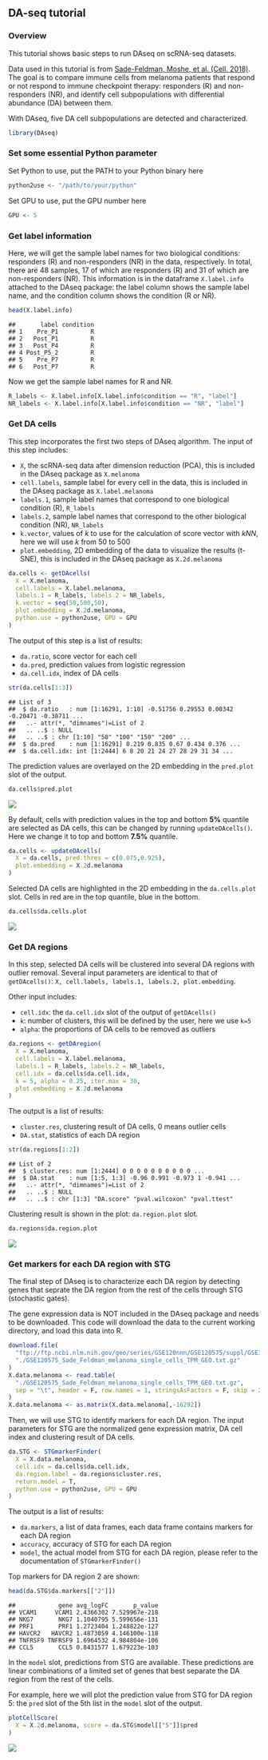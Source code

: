DA-seq tutorial
---------------

### Overview

This tutorial shows basic steps to run DAseq on scRNA-seq datasets.

Data used in this tutorial is from [Sade-Feldman, Moshe, et al. (Cell.
2018)](https://www.sciencedirect.com/science/article/pii/S0092867418313941).
The goal is to compare immune cells from melanoma patients that respond
or not respond to immune checkpoint therapy: responders (R) and
non-responders (NR), and identify cell subpopulations with differential
abundance (DA) between them.

With DAseq, five DA cell subpopulations are detected and characterized.

``` r
library(DAseq)
```

### Set some essential Python parameter

Set Python to use, put the PATH to your Python binary here

``` r
python2use <- "/path/to/your/python"
```

Set GPU to use, put the GPU number here

``` r
GPU <- 5
```

### Get label information

Here, we will get the sample label names for two biological conditions:
responders (R) and non-responders (NR) in the data, respectively. In
total, there are 48 samples, 17 of which are responders (R) and 31 of
which are non-responders (NR). This information is in the dataframe
`X.label.info` attached to the DAseq package: the label column shows the
sample label name, and the condition column shows the condition (R or
NR).

``` r
head(X.label.info)
```

    ##       label condition
    ## 1    Pre_P1         R
    ## 2   Post_P1         R
    ## 3   Post_P4         R
    ## 4 Post_P5_2         R
    ## 5    Pre_P7         R
    ## 6   Post_P7         R

Now we get the sample label names for R and NR.

``` r
R_labels <- X.label.info[X.label.info$condition == "R", "label"]
NR_labels <- X.label.info[X.label.info$condition == "NR", "label"]
```

### Get DA cells

This step incorporates the first two steps of DAseq algorithm. The input
of this step includes:

-   `X`, the scRNA-seq data after dimension reduction (PCA), this is
    included in the DAseq package as `X.melanoma`
-   `cell.labels`, sample label for every cell in the data, this is
    included in the DAseq package as `X.label.melanoma`
-   `labels.1`, sample label names that correspond to one biological
    condition (R), `R_labels`
-   `labels.2`, sample label names that correspond to the other
    biological condition (NR), `NR_labels`
-   `k.vector`, values of *k* to use for the calculation of score vector
    with *kNN*, here we will use *k* from 50 to 500
-   `plot.embedding`, 2D embedding of the data to visualize the results
    (t-SNE), this is included in the DAseq package as `X.2d.melanoma`

``` r
da.cells <- getDAcells(
  X = X.melanoma, 
  cell.labels = X.label.melanoma,
  labels.1 = R_labels, labels.2 = NR_labels,
  k.vector = seq(50,500,50),
  plot.embedding = X.2d.melanoma,
  python.use = python2use, GPU = GPU
)
```

The output of this step is a list of results:

-   `da.ratio`, score vector for each cell
-   `da.pred`, prediction values from logistic regression
-   `da.cell.idx`, index of DA cells

``` r
str(da.cells[1:3])
```

    ## List of 3
    ##  $ da.ratio   : num [1:16291, 1:10] -0.51756 0.29553 0.00342 -0.20471 -0.38711 ...
    ##   ..- attr(*, "dimnames")=List of 2
    ##   .. ..$ : NULL
    ##   .. ..$ : chr [1:10] "50" "100" "150" "200" ...
    ##  $ da.pred    : num [1:16291] 0.219 0.835 0.67 0.434 0.376 ...
    ##  $ da.cell.idx: int [1:2444] 6 8 20 21 24 27 28 29 31 34 ...

The prediction values are overlayed on the 2D embedding in the
`pred.plot` slot of the output.

``` r
da.cells$pred.plot
```

![](tutorial_files/figure-markdown_github/unnamed-chunk-7-1.png)

By default, cells with prediction values in the top and bottom **5%**
quantile are selected as DA cells, this can be changed by running
`updateDAcells()`. Here we change it to top and bottom **7.5%**
quantile.

``` r
da.cells <- updateDAcells(
  X = da.cells, pred.thres = c(0.075,0.925),
  plot.embedding = X.2d.melanoma
)
```

Selected DA cells are highlighted in the 2D embedding in the
`da.cells.plot` slot. Cells in red are in the top quantile, blue in the
bottom.

``` r
da.cells$da.cells.plot
```

![](tutorial_files/figure-markdown_github/unnamed-chunk-9-1.png)

### Get DA regions

In this step, selected DA cells will be clustered into several DA
regions with outlier removal. Several input parameters are identical to
that of `getDAcells()`:
`X, cell.labels, labels.1, labels.2, plot.embedding`.

Other input includes:

-   `cell.idx`: the `da.cell.idx` slot of the output of `getDAcells()`
-   `k`: number of clusters, this will be defined by the user, here we
    use `k=5`
-   `alpha`: the proportions of DA cells to be removed as outliers

``` r
da.regions <- getDAregion(
  X = X.melanoma, 
  cell.labels = X.label.melanoma,
  labels.1 = R_labels, labels.2 = NR_labels, 
  cell.idx = da.cells$da.cell.idx,
  k = 5, alpha = 0.25, iter.max = 30,
  plot.embedding = X.2d.melanoma
)
```

The output is a list of results:

-   `cluster.res`, clustering result of DA cells, 0 means outlier cells
-   `DA.stat`, statistics of each DA region

``` r
str(da.regions[1:2])
```

    ## List of 2
    ##  $ cluster.res: num [1:2444] 0 0 0 0 0 0 0 0 0 0 ...
    ##  $ DA.stat    : num [1:5, 1:3] -0.96 0.991 -0.973 1 -0.941 ...
    ##   ..- attr(*, "dimnames")=List of 2
    ##   .. ..$ : NULL
    ##   .. ..$ : chr [1:3] "DA.score" "pval.wilcoxon" "pval.ttest"

Clustering result is shown in the plot: `da.region.plot` slot.

``` r
da.regions$da.region.plot
```

![](tutorial_files/figure-markdown_github/unnamed-chunk-12-1.png)

### Get markers for each DA region with STG

The final step of DAseq is to characterize each DA region by detecting
genes that seprate the DA region from the rest of the cells through STG
(stochastic gates).

The gene expression data is NOT included in the DAseq package and needs
to be downloaded. This code will download the data to the current
working directory, and load this data into R.

``` r
download.file(
  "ftp://ftp.ncbi.nlm.nih.gov/geo/series/GSE120nnn/GSE120575/suppl/GSE120575_Sade_Feldman_melanoma_single_cells_TPM_GEO.txt.gz",
  "./GSE120575_Sade_Feldman_melanoma_single_cells_TPM_GEO.txt.gz"
)
X.data.melanoma <- read.table(
  "./GSE120575_Sade_Feldman_melanoma_single_cells_TPM_GEO.txt.gz",
  sep = "\t", header = F, row.names = 1, stringsAsFactors = F, skip = 2
)
X.data.melanoma <- as.matrix(X.data.melanoma[,-16292])
```

Then, we will use STG to identify markers for each DA region. The input
parameters for STG are the normalized gene expression matrix, DA cell
index and clustering result of DA cells.

``` r
da.STG <- STGmarkerFinder(
  X = X.data.melanoma,
  cell.idx = da.cells$da.cell.idx,
  da.region.label = da.regions$cluster.res,
  return.model = T,
  python.use = python2use, GPU = GPU
)
```

The output is a list of results:

-   `da.markers`, a list of data frames, each data frame contains
    markers for each DA region
-   `accuracy`, accuracy of STG for each DA region
-   `model`, the actual model from STG for each DA region, please refer
    to the documentation of `STGmarkerFinder()`

Top markers for DA region 2 are shown:

``` r
head(da.STG$da.markers[["2"]])
```

    ##            gene avg_logFC       p_value
    ## VCAM1     VCAM1 2.4366302 7.529967e-218
    ## NKG7       NKG7 1.1040795 5.599656e-131
    ## PRF1       PRF1 1.2723404 1.248822e-127
    ## HAVCR2   HAVCR2 1.4873059 4.146100e-118
    ## TNFRSF9 TNFRSF9 1.6964532 4.984804e-106
    ## CCL5       CCL5 0.8431577 1.679223e-103

In the `model` slot, predictions from STG are available. These
predictions are linear combinations of a limited set of genes that best
separate the DA region from the rest of the cells.

For example, here we will plot the prediction value from STG for DA
region 5: the `pred` slot of the 5th list in the `model` slot of the
output.

``` r
plotCellScore(
  X = X.2d.melanoma, score = da.STG$model[["5"]]$pred
)
```

![](tutorial_files/figure-markdown_github/unnamed-chunk-16-1.png)
